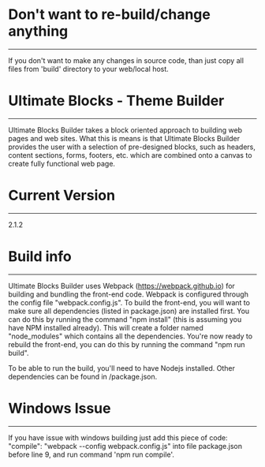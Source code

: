 # Don't want to re-build/change anything
---
If you don't want to make any changes in source code, than just copy all files from 'build' directory to your web/local host.

# Ultimate Blocks - Theme Builder
---
Ultimate Blocks Builder takes a block oriented approach to building web pages and web sites. What this is means is that  Ultimate Blocks Builder provides the user with a selection of pre-designed blocks, such as headers, content sections, forms, footers, etc. which are combined onto a canvas to create fully functional web page.

# Current Version
---
2.1.2

# Build info
---
Ultimate Blocks Builder uses Webpack (https://webpack.github.io) for building and bundling the front-end code. Webpack is configured through the config file "webpack.config.js". To build the front-end, you will want to make sure all dependencies (listed in package.json) are installed first. You can do this by running the command "npm install" (this is assuming you have NPM installed already). This will create a folder named "node_modules" which contains all the dependencies. You're now ready to rebuild the front-end, you can do this by running the command "npm run build".

To be able to run the build, you'll need to have Nodejs installed. Other dependencies can be found in /package.json.

# Windows Issue
---
If you have issue with windows building just add this piece of code: "compile": "webpack --config webpack.config.js" into file package.json before line 9, and run command 'npm run compile'.